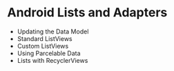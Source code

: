 # Android Lists and Adapters
- Updating the Data Model 
- Standard ListViews 
- Custom ListViews 
- Using Parcelable Data 
- Lists with RecyclerViews 
